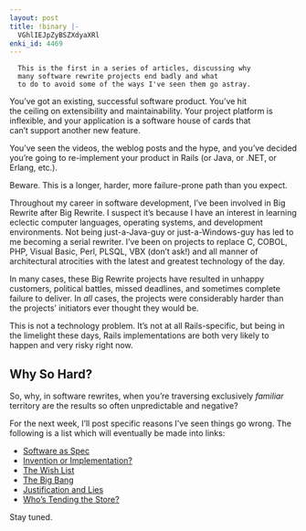 ```yaml
---
layout: post
title: !binary |-
  VGhlIEJpZyBSZXdyaXRl
enki_id: 4469
---
```


      This is the first in a series of articles, discussing why
      many software rewrite projects end badly and what
      to do to avoid some of the ways I've seen them go astray.

  
You’ve got an existing, successful software product. You’ve hit  
the ceiling on extensibility and maintainability. Your project platform
is  
inflexible, and your application is a software house of cards that  
can’t support another new feature.

<p>
You’ve seen the videos, the weblog posts and the hype, and  
you’ve decided you’re going to re-implement your product in  
Rails (or Java, or .NET, or Erlang, etc.).

</p>
<p>
Beware. This is a longer, harder, more failure-prone path than you
expect.

</p>
<p>
Throughout my career in software development, I’ve been involved in  
Big Rewrite after Big Rewrite. I suspect it’s because I have an  
interest in learning eclectic computer languages, operating systems,
and  
development environments. Not being just-a-Java-guy or
just-a-Windows-guy  
has led to me becoming a serial rewriter. I’ve been on projects to  
replace C, COBOL, PHP, Visual Basic, Perl, PLSQL, VBX (don’t ask!)  
and all manner of architectural atrocities with the latest and
greatest  
technology of the day.

</p>
<p>
In many cases, these Big Rewrite projects have resulted in unhappy  
customers, political battles, missed deadlines, and sometimes complete  
failure to deliver. In <em>all</em> cases, the projects were
considerably  
harder than the projects’ initiators ever thought they would be.

</p>
<p>
This is not a technology problem. It’s not at all Rails-specific, but  
being in the limelight these days, Rails implementations are both very  
likely to happen and very risky right now.

</p>
<h2>
Why So Hard?

</h2>
<p>
So, why, in software rewrites, when you’re traversing exclusively  
<em>familiar</em> territory are the results so often unpredictable and  
negative?

</p>
<p>
For the next week, I’ll post specific reasons I’ve seen things  
go wrong. The following is a list which will eventually be made into
links:

</p>
<ul>
<li>
<a
href="http://chadfowler.com/2006/12/28/software-as-spec">Software  
as Spec</a>

</li>
<li>
<a
href="http://chadfowler.com/2006/12/29/invention-or-implementation">Invention  
or Implementation?</a>

</li>
<li>
<a href="http://chadfowler.com/2006/12/30/the-wish-list">The Wish
List</a>

</li>
<li>
<a href="http://chadfowler.com/2007/01/02/the-big-bang">The Big Bang</a>

</li>
<li>
<a href="http://chadfowler.com/2007/01/03/justifications-and-lies">Justification
and Lies</a>

</li>
<li>
<a href="http://chadfowler.com/2007/01/04/who's-tending-the-store">Who’s
Tending the Store?</a>

</li>
</ul>
<p>
Stay tuned.

</p>
